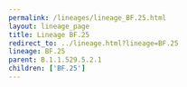 ```yaml
---
permalink: /lineages/lineage_BF.25.html
layout: lineage_page
title: Lineage BF.25
redirect_to: ../lineage.html?lineage=BF.25
lineage: BF.25
parent: B.1.1.529.5.2.1
children: ['BF.25']
---
```

